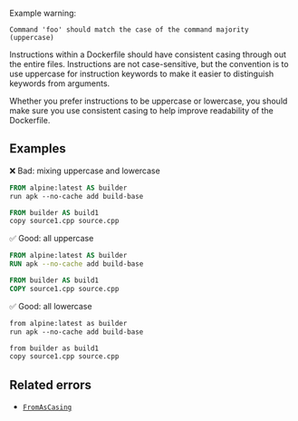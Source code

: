 Example warning:

```text
Command 'foo' should match the case of the command majority (uppercase)
```

Instructions within a Dockerfile should have consistent casing through out the
entire files. Instructions are not case-sensitive, but the convention is to use
uppercase for instruction keywords to make it easier to distinguish keywords
from arguments.

Whether you prefer instructions to be uppercase or lowercase, you should make
sure you use consistent casing to help improve readability of the Dockerfile.

## Examples

❌ Bad: mixing uppercase and lowercase

```dockerfile
FROM alpine:latest AS builder
run apk --no-cache add build-base

FROM builder AS build1
copy source1.cpp source.cpp
```

✅ Good: all uppercase

```dockerfile
FROM alpine:latest AS builder
RUN apk --no-cache add build-base

FROM builder AS build1
COPY source1.cpp source.cpp
```

✅ Good: all lowercase

```dockerfile
from alpine:latest as builder
run apk --no-cache add build-base

from builder as build1
copy source1.cpp source.cpp
```

## Related errors

- [`FromAsCasing`](./from-as-casing.md)
